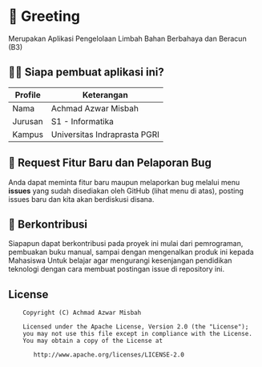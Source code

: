 # 📌 Greeting 
  <p>Merupakan Aplikasi Pengelolaan Limbah Bahan Berbahaya dan Beracun (B3)<br><p>

## 👦🏽 Siapa pembuat aplikasi ini?

| Profile        |  Keterangan                      |
|----------------|----------------------------------|
| Nama           | Achmad Azwar Misbah              |
| Jurusan        | S1 - Informatika                 |
| Kampus         | Universitas Indraprasta PGRI     |



## 📌 Request Fitur Baru dan Pelaporan Bug

Anda dapat meminta fitur baru maupun melaporkan bug melalui menu **issues** yang sudah disediakan oleh GitHub (lihat menu di atas), posting issues baru dan kita akan berdiskusi disana.

## 🛒 Berkontribusi

Siapapun dapat berkontribusi pada proyek ini mulai dari pemrograman, pembuakan buku manual, sampai dengan mengenalkan produk ini kepada Mahasiswa 
Untuk belajar agar mengurangi kesenjangan pendidikan teknologi dengan cara membuat postingan issue di repository ini.



## License

```
    Copyright (C) Achmad Azwar Misbah

    Licensed under the Apache License, Version 2.0 (the "License");
    you may not use this file except in compliance with the License.
    You may obtain a copy of the License at

       http://www.apache.org/licenses/LICENSE-2.0
